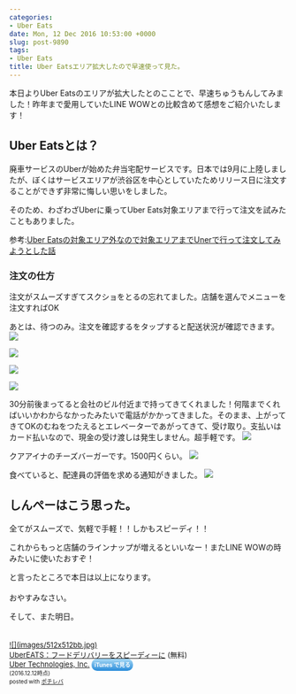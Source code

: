 ```yaml
---
categories:
- Uber Eats
date: Mon, 12 Dec 2016 10:53:00 +0000
slug: post-9890
tags:
- Uber Eats
title: Uber Eatsエリア拡大したので早速使って見た。
---
```


本日よりUber Eatsのエリアが拡大したとのこことで、早速ちゅうもんしてみました！昨年まで愛用していたLINE WOWとの比較含めて感想をご紹介いたします！<!--more--><h2>Uber Eatsとは？</h2>

廃車サービスのUberが始めた弁当宅配サービスです。日本では9月に上陸しましたが、ぼくはサービスエリアが渋谷区を中心としていたためリリース日に注文することができず非常に悔しい思いをしました。

そのため、わざわざUberに乗ってUber Eats対象エリアまで行って注文を試みたこともありました。

参考:<a href="https://www.warawareotoko.com/2016/09/29/post-9335/">Uber Eatsの対象エリア外なので対象エリアまでUnerで行って注文してみようとした話</a>

<h3>注文の仕方</h3>

注文がスムーズすぎてスクショをとるの忘れてました。店舗を選んでメニューを注文すればOK

あとは、待つのみ。注文を確認するをタップすると配送状況が確認できます。
![](images/IIMG_5192.png)


![](images/IIMG_5191.png)

![](images/IIMG_5194.png)


![](images/IIMG_5195.png)

30分前後まってると会社のビル付近まで持ってきてくれました！何階までくればいいかわからなかったみたいで電話がかかってきました。そのまま、上がってきてOKのむねをつたえるとエレベーターであがってきて、受け取り。支払いはカード払いなので、現金の受け渡しは発生しません。超手軽です。
![](images/Ikuaaina02161212.jpg)

クアアイナのチーズバーガーです。1500円くらい。
![](images/IIMG_5199.jpg)

食べていると、配達員の評価を求める通知がきました。
![](images/IIMG_5201.png)

<!--<h2>Uber EatsとLINE WOW比較</h2>-->


<!--<h3>Uber Eatsのここがイマイチ</h3>-->

<h2>しんぺーはこう思った。</h2>

全てがスムーズで、気軽で手軽！！しかもスピーディ！！

これからもっと店舗のラインナップが増えるといいなー！またLINE WOWの時みたいに使いたおすぞ！

と言ったところで本日は以上になります。<br><br>おやすみなさい。

そして、また明日。

<div class="pochireba" style="text-align:left;font-size:small;padding:20px 0;/zoom: 1;overflow: hidden;"><a href="https://itunes.apple.com/jp/app/ubereats-fudoderibariwosupidini/id1058959277?mt=8&uo=4&at=11ld5P" target="_blank" >![](images/512x512bb.jpg)</a><div class="pochi_info" style="text-align:left;/zoom: 1;overflow: hidden;"><div class="pochi_name"><a href="https://itunes.apple.com/jp/app/ubereats-fudoderibariwosupidini/id1058959277?mt=8&uo=4&at=11ld5P" target="_blank" >UberEATS：フードデリバリーをスピーディーに</a>&nbsp;(無料)</div><div class="pochi_seller"><a href="https://itunes.apple.com/jp/developer/uber-technologies-inc./id368677371?uo=4&at=11ld5P" target="_blank" >Uber Technologies, Inc.</a>&nbsp;<a href="https://itunes.apple.com/jp/app/ubereats-fudoderibariwosupidini/id1058959277?mt=8&uo=4&at=11ld5P" target="_blank" style="width:100px;color:#ffffff;background:#298CDA;font-size:10px;font-weight:bold;text-align:center;display:inline;text-decoration:none;border:0px;padding:5px;border-radius:10px;background:-moz-linear-gradient(rgba(85,182,237,0.5), rgba(41,140,218,1));background:-webkit-gradient(linear, 100% 0%, 100% 100%, from(rgba(85,182,237,0.5)), to(rgba(41,140,218,1)));white-space: nowrap;">iTunes で見る</a></div><div class="pochi_time" style="font-size:x-small;display:inline;">(2016.12.12時点)</div><div class="pochi_post" style="font-size:x-small;">posted with <a href="http://pochireba.com" rel="nofollow" target="_blank">ポチレバ</a></div></div><div class="booklink-footer" style="clear: left"></div></div>